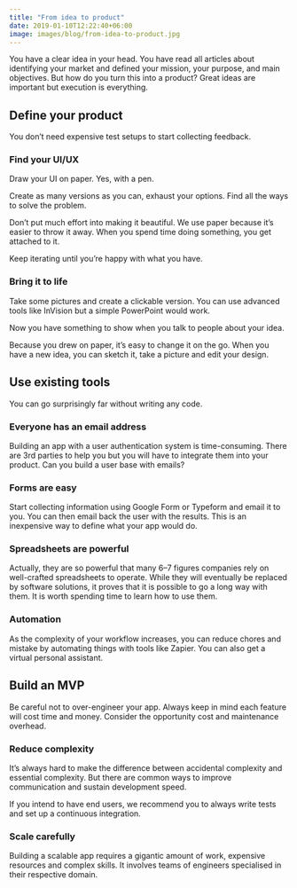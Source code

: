 ```yaml
---
title: "From idea to product"
date: 2019-01-10T12:22:40+06:00
image: images/blog/from-idea-to-product.jpg
---
```


You have a clear idea in your head. You have read all articles about identifying your market and defined your mission, your purpose, and main objectives. But how do you turn this into a product? Great ideas are important but execution is everything.

## Define your product

You don’t need expensive test setups to start collecting feedback.

### Find your UI/UX

Draw your UI on paper. Yes, with a pen.

Create as many versions as you can, exhaust your options. Find all the ways to solve the problem.

Don’t put much effort into making it beautiful. We use paper because it’s easier to throw it away. When you spend time doing something, you get attached to it.

Keep iterating until you’re happy with what you have. 

### Bring it to life

Take some pictures and create a clickable version. You can use advanced tools like InVision but a simple PowerPoint would work.

Now you have something to show when you talk to people about your idea.

Because you drew on paper, it’s easy to change it on the go. When you have a new idea, you can sketch it, take a picture and edit your design.

## Use existing tools

You can go surprisingly far without writing any code.

### Everyone has an email address

Building an app with a user authentication system is time-consuming. There are 3rd parties to help you but you will have to integrate them into your product.
Can you build a user base with emails?

### Forms are easy

Start collecting information using Google Form or Typeform and email it to you.
You can then email back the user with the results.
This is an inexpensive way to define what your app would do.


### Spreadsheets are powerful 

Actually, they are so powerful that many 6–7 figures companies rely on well-crafted spreadsheets to operate. While they will eventually be replaced by software solutions, it proves that it is possible to go a long way with them.
It is worth spending time to learn how to use them.

### Automation

As the complexity of your workflow increases, you can reduce chores and mistake by automating things with tools like Zapier.
You can also get a virtual personal assistant.

## Build an MVP

Be careful not to over-engineer your app. Always keep in mind each feature will cost time and money. Consider the opportunity cost and maintenance overhead.

### Reduce complexity

It’s always hard to make the difference between accidental complexity and essential complexity. But there are common ways to improve communication and sustain development speed.

If you intend to have end users, we recommend you to always write tests and set up a continuous integration.

### Scale carefully

Building a scalable app requires a gigantic amount of work, expensive resources and complex skills. It involves teams of engineers specialised in their respective domain.